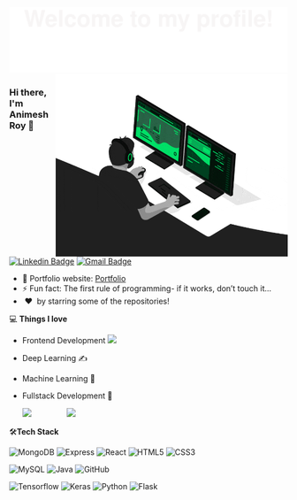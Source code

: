 ![](Bottom_up.svg)
<img align="right" src="https://github.com/Animesh-roy100/Animesh-roy100/blob/main/developer.gif" alt="Coder GIF" width="420" height="330">



### Hi there, I'm Animesh Roy 👋
[![Linkedin Badge](https://img.shields.io/badge/-animesh-blue?style=flat-square&logo=Linkedin&logoColor=white&link=https://www.linkedin.com/in/animesh74/)](https://www.linkedin.com/in/animesh74/)
[![Gmail Badge](https://img.shields.io/badge/-royanimesh7478@gmail.com-c14438?style=flat-square&logo=Gmail&logoColor=white&link=mailto:royanimesh7478@gmail.com)](mailto:royanimesh7478@gmail.com) 

- 🎯 Portfolio website: [Portfolio](https://animesh-roy100.github.io/portfolio/)
- ⚡ Fun fact: The first rule of programming- if it works, don’t touch it...
- &nbsp;❤️&nbsp; by starring some of the repositories!

💻 **Things I love**
- Frontend Development <img src="https://media.giphy.com/media/WUlplcMpOCEmTGBtBW/giphy.gif" width="30"> 
- Deep Learning ✍️
- Machine Learning 🧐
- Fullstack Development 😬

    <a href="https://github.com/anuraghazra/github-readme-stats" title="Go to Source">
      <img align="right" width="400px" height="auto" src="https://github-readme-stats.vercel.app/api?username=Animesh-roy100&show_icons=true&theme=tokyonight&hide_border=true&bg_color=1F222E" />
    <img width="400px" src="https://github-readme-streak-stats.herokuapp.com?user=Animesh-roy100&theme=gotham&hide_border=true&fire=C77800&ring=DD910B&background=1F222E" /> 
    </a>
    
🛠**Tech Stack**

![MongoDB](https://img.shields.io/badge/-MongoDB-000000?style=flat&logo=mongodb)
![Express](https://img.shields.io/badge/-Express-000000?style=flat&logo=express)
![React](https://img.shields.io/badge/-React-000000?style=flat&logo=react)
![HTML5](https://img.shields.io/badge/-HTML5-000000?style=flat&logo=HTML5)
![CSS3](https://img.shields.io/badge/-CSS3-000000?style=flat&logo=CSS3)

![MySQL](https://img.shields.io/badge/-MySQL-000000?style=flat&logo=MySQL)
![Java](https://img.shields.io/badge/-Java-000000?&logo=Java&style=flat)
![GitHub](https://img.shields.io/badge/-GitHub-000000?style=flat&logo=github&logoColor=FFFFFF)

![Tensorflow](https://img.shields.io/badge/-Tensorflow-000000?style=flat&logo=tensorflow)
![Keras](https://img.shields.io/badge/-Keras-000000?style=flat&logo=keras)
![Python](https://img.shields.io/badge/-Python-000000?style=flat&logo=python)
![Flask](https://img.shields.io/badge/-Flask-000000?style=flat&logo=Flask)
